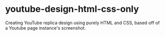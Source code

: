 # youtube-design-html-css-only
Creating YouTube replica design using purely HTML and CSS, based off of a Youtube page instance's screenshot.
